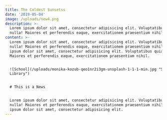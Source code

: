 ```yaml
---
title: The Coldest Sunsetss
date: '2019-05-04'
image: /uploads/new4.png
description: >-
  Lorem ipsum dolor sit amet, consectetur adipisicing elit. Voluptatibus quia,
  nulla! Maiores et perferendis eaque, exercitationem praesentium nihil.
content: >-
  Lorem ipsum dolor sit amet, consectetur adipisicing elit. Voluptatibus quia,
  nulla! Maiores et perferendis eaque, exercitationem praesentium nihil. Lorem
  ipsum dolor sit amet, consectetur adipisicing elit. Voluptatibus quia, nulla!
  Maiores et perferendis eaque, exercitationem praesentium nihil.


  ![School](/uploads/monika-kozub-qeo1nr2i3gm-unsplash-1-1-1-min.jpg "School
  Library")


  # This is a News


  Lorem ipsum dolor sit amet, consectetur adipisicing elit. Voluptatibus quia,
  nulla! Maiores et perferendis eaque, exercitationem praesentium nihil. Lorem
  ipsum dolor sit amet, consectetur adipisicing elit.
---
```


